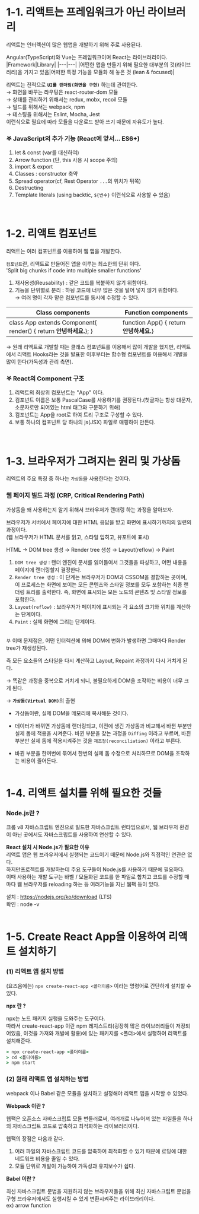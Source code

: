# 1-1. 리액트는 프레임워크가 아닌 라이브러리
리액트는 인터렉션이 많은 웹앱을 개발하기 위해 주로 사용된다.

Angular(TypeScript)와 Vue는 프레임워크이며 React는 라이브러리이다.      
|Framework|Library|
|---|---|
|어떤한 앱을 만들기 위해 필요한 대부분의 것(라이브러리)을 가지고 있음|어떠한 특정 기능을 모듈화 해 놓은 것 (lean & focused)| 

리액트는 전적으로 <b>`UI를 랜더링(화면을 구현)`</b> 하는데 관여한다.   
&rarr; 화면을 바꾸는 라우팅은 react-router-dom 모듈   
&rarr; 상태를 관리하기 위해서는 redux, mobx, recoil 모듈   
&rarr; 빌드를 위해서는 webpack, npm   
&rarr; 테스팅을 위해서는 Eslint, Mocha, Jest     
이런식으로 필요에 따라 모듈을 다운로드 받아 쓰기 때문에 자유도가 높다.  

### 𖤐 JavaScript의 추가 기능 (React에 앞서... ES6+)
1. let & const (var를 대신하여)   
2. Arrow function (단, this 사용 시 scope 주의)     
3. import & export    
4. Classes : constructor 축약    
5. Spread operator(cf, Rest Operator `...`의 위치가 뒤쪽)     
6. Destructing     
7. Template literals (using backtic, `${변수}` 이런식으로 사용할 수 있음)    
<br><br>

# 1-2. 리액트 컴포넌트 
리액트는 여러 컴포넌트를 이용하여 웹 앱을 개발한다.   

`컴포넌트`란, 리액트로 만들어진 앱을 이루는 최소한의 단위 이다.     
'Split big chunks if code into multiple smaller functions'     
1. 재사용성(Reusability) : 같은 코드를 복붙하지 않기 위함이다.       
2. 기능을 단위별로 분리 : 하닁 코드에 너무 많은 것을 털어 넣지 않기 위함이다.    
&rarr; 여러 명이 각자 맡은 컴포넌트를 동시에 수정할 수 있다.      

|Class components|Function components|
|---|---|
|class App extends Component{ render() { return <b>안녕하세요.</b>}; } | function App() { return <b>안녕하세요.</b>}|   

&rarr; 원래 리액트로 개발할 때는 클래스 컴포넌트를 이용해서 많이 개발을 했지만, 리액트에서 리액트 Hooks라는 것을 발표한 이후부터는 함수형 컴포넌트를 이용해서 개발을 많이 한다(가독성과 관리 측면).    

### 𖤐 React의 Component 구조 
1. 리액트의 최상위 컴포넌트는 "App" 이다.    
2. 컴포넌트 이름은 보통 PascalCase를 사용하기를 권장된다.(첫글자는 항상 대문자, 소문자로만 되어있는 html 태그와 구분하기 위해)       
3. 컴포넌트는 App을 root로 하여 트리 구조로 구성할 수 있다.    
4. 보통 하나의 컴포넌트 당 하나의 js(JSX) 파일로 매핑하여 만든다.    
<br><br>

# 1-3. 브라우저가 그려지는 원리 및 가상돔 
리엑트의 주요 특징 중 하나는 `가상돔`을 사용한다는 것이다.   

### 웹 페이지 빌드 과정 (CRP, Critical Rendering Path)
가상돔을 왜 사용하는지 알기 위해서 브라우저가 랜더링 하는 과정을 알아보자.   

브라우저가 서버에서 페이지에 대한 HTML 응답을 받고 화면에 표시하기까지의 일련의 과정이다.   
(웹 브라우저가 HTML 문서를 읽고, 스타일 입히고, 뷰포트에 표시)


HTML &rarr; DOM tree 생성 &rarr; Render tree 생성 &rarr; Layout(reflow) &rarr; Paint  

1. `DOM tree 생성` : 랜더 엔진이 문서를 읽어들여서 그것들을 파싱하고, 어떤 내용을 페이지에 랜더링할지 결정한다.    
2. `Render tree 생성` : 이 단계는 브라우저가 DOM과 CSSOM을 결합하는 곳이며, 이 프로세스는 화면에 보이는 모든 콘텐츠와 스타일 정보를 모두 포함하는 최종 랜더링 트리를 출력한다. 즉, 화면에 표시되는 모든 노드의 콘텐츠 및 스타일 정보를 포함한다.   
3. `Layout(reflow)` : 브라우저가 페이지에 표시되는 각 요소의 크기와 위치를 계산하는 단계이다.    
4. `Paint` : 실제 화면에 그리는 단계이다.    

<br>
𖤐 이때 문제점은, 어떤 인터렉션에 의해 DOM에 변화가 발생하면 그때마다 Render tree가 재생성된다.   

즉 모든 요소들의 스타일을 다시 계산하고 Layout, Repaint 과정까지 다시 거치게 된다.   

&rarr; 똑같은 과정을 중복으로 거치게 되니, 불필요하게 DOM을 조작하는 비용이 너무 크게 된다.  

&rarr; <b>`가상돔(Virtual DOM)`</b>의 출현   

- 가상돔이란, 실제 DOM을 메모리에 복사해둔 것이다.     

- 데이터가 바뀌면 가상돔에 랜더링되고, 이전에 생긴 가상돔과 비교해서 바뀐 부분만 실제 돔에 적용을 시켜준다. 바뀐 부분을 찾는 과정을 `Diffing` 이라고 부르며, 바뀐 부분만 실제 돔에 적용시켜주는 것을 `재조정(reconciliation)` 이라고 부른다.  

- 바뀐 부분을 한꺼번에 묶어서 한번의 실제 돔 수정으로 처리하므로 DOM을 조작하는 비용이 줄어든다. 
<br><br>

# 1-4. 리액트 설치를 위해 필요한 것들 
### Node.js란 ?
크롬 v8 자바스크립트 엔진으로 빌드한 자바스크립트 런타임으로서, 웹 브라우저 환경이 아닌 곳에서도 자바스크립트를 사용하여 연산할 수 있다.    

<b> React 설치 시 Node.js가 필요한 이유 </b>  
리액트 앱은 웹 브라우저에서 실행되는 코드이기 때문에 Node.js와 직접적인 연관은 없다.    
하지만프로젝트를 개발하는데 주요 도구들이 Node.js를 사용하기 때문에 필요하다.    
이때 사용하는 개발 도구는 바벨 / 모듈화된 코드를 한 파일로 합치고 코드를 수정할 때 마다 웹 브라우저를 reloading 하는 등 여러기능을 지닌 웹팩 등이 있다.  


설치 : https://nodejs.org/ko/download   (LTS)   
확인 : node -v
<br><br>

# 1-5. Create React App을 이용하여 리액트 설치하기 
### (1) 리액트 앱 설치 방법 
(요즈음에는) `npx create-react-app <폴더이름>` 이라는 명령어로 간단하게 설치할 수 있다. 

<b> npx 란 ? </b>

npx는 노드 패키지 실행을 도와주는 도구이다.    
따라서 create-react-app 이란 npm 레지스트리(굉장히 많은 라이브러리들이 저장되어있음, 이것을 가져와 개발에 활용)에 있는 패키지를 <폴더>에서 실행하여 리액트를 설치해준다. 

 ```cmd
 > npx create-react-app <폴더이름>
 > cd <폴더이름>
 > npm start 
 ```

### (2) 원래 리액트 앱 설치하는 방법
webpack 이나 Babel 같은 모듈을 설치하고 설정해야 리액트 앱을 시작할 수 있었다.  

<b> Webpack 이란 ? </b>

웹팩은 오픈소스 자바스크립트 모듈 번들러로써, 여러개로 나누어져 있는 파일들을 하나의 자바스크립트 코드로 압축하고 최적화하는 라이브러리이다.   

웹팩의 장점은 다음과 같다. 
1. 여러 파일의 자바스크립트 코드를 압축하여 최적화할 수 있기 때문에 로딩에 대한 네트워크 비용을 줄일 수 있다.    
2. 모듈 단위로 개발이 가능하여 가독성과 유지보수가 쉽다. 

<b> Babel 이란 ? </b>

최신 자바스크립트 문법을 지원하지 않는 브라우저들을 위해 최신 자바스크립트 문법을 구형 브라우저에서도 실행시킬 수 있게 변환시켜주는 라이브러리이다.      
ex) arrow function 

